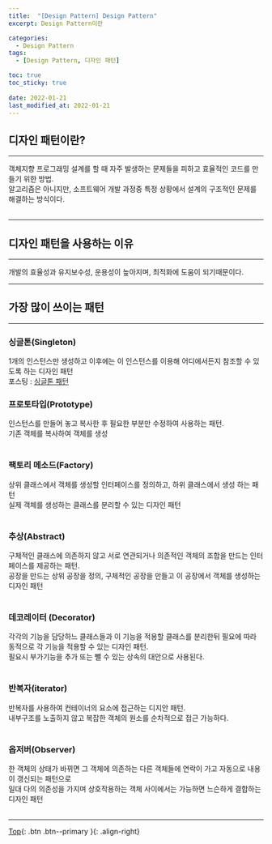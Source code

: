 ```yaml
---
title:  "[Design Pattern] Design Pattern"
excerpt: Design Pattern이란

categories:
  - Design Pattern
tags:
  - [Design Pattern, 디자인 패턴]

toc: true
toc_sticky: true
 
date: 2022-01-21
last_modified_at: 2022-01-21
---
```



## 디자인 패턴이란?
---
객체지향 프로그래밍 설계를 할 때 자주 발생하는 문제들을 피하고 효율적인 코드를 만들기 위한 방법. <br>
알고리즘은 아니지만, 소프트웨어 개발 과정중 특정 상황에서 설계의 구조적인 문제를 해결하는 방식이다. 
<br>
<br>

---
## 디자인 패턴을 사용하는 이유
---
개발의 효율성과 유지보수성, 운용성이 높아지며, 최적화에 도움이 되기때문이다.
<br>

---
## 가장 많이 쓰이는 패턴
---

### 싱글톤(Singleton)
1개의 인스턴스만 생성하고 이후에는 이 인스턴스를 이용해 어디에서든지 참조할 수 있도록 하는 디자인 패턴 <br>
포스팅 : [싱글톤 패턴](https://choiyoungchan.github.io/design%20pattern/singleton/)
<br>


### 프로토타입(Prototype)
인스턴스를 만들어 놓고 복사한 후 필요한 부분만 수정하여 사용하는 패턴.<br>
기존 객체를 복사하여 객체를 생성
<br><br>

### 팩토리 메소드(Factory)
상위 클래스에서 객체를 생성할 인터페이스를 정의하고, 하위 클래스에서 생성 하는 패턴 <br>
실제 객체를 생성하는 클래스를 분리할 수 있는 디자인 패턴
<br><br>

### 추상(Abstract)
구체적인 클래스에 의존하지 않고 서로 연관되거나 의존적인 객체의 조합을 만드는 인터페이스를 제공하는 패턴. <br>
공장을 만드는 상위 공장을 정의, 구체적인 공장을 만들고 이 공장에서 객체를 생성하는 디자인 패턴
<br><br>

### 데코레이터 (Decorator)
각각의 기능을 담당하느 클래스들과 이 기능을 적용할 클래스를 분리한뒤 필요에 따라 동적으로 각 기능을 적용할 수 있는 디자인 패턴. <br>
필요시 부가기능을 추가 또는 뺄 수 있는 상속의 대안으로 사용된다.
<br><br>

### 반복자(iterator)
반복자를 사용하여 컨테이너의 요소에 접근하는 디지안 패턴.<br>
내부구조를 노출하지 않고 복잡한 객체의 원소를 순차적으로 접근 가능하다.
<br><br>

### 옵저버(Observer)
한 객체의 상태가 바뀌면 그 객체에 의존하는 다른 객체들에 연락이 가고 자동으로 내용이 갱신되는 패턴으로<br>
일대 다의 의존성을 가지며 상호작용하는 객체 사이에서는 가능하면 느슨하게 결합하는 디자인 패턴
<br><br>


---
[Top](#){: .btn .btn--primary }{: .align-right}